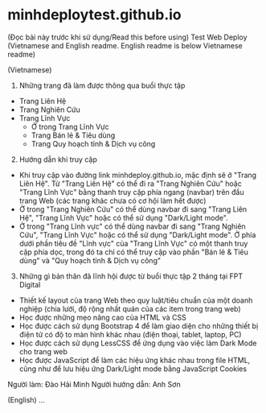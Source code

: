 # minhdeploytest.github.io
(Đọc bài này trước khi sử dụng/Read this before using)
Test Web Deploy (Vietnamese and English readme. English readme is below Vietnamese readme)

(Vietnamese)
1. Những trang đã làm được thông qua buổi thực tập 
- Trang Liên Hệ
- Trang Nghiên Cứu
- Trang Lĩnh Vực
  * Ở trong Trang Lĩnh Vực
  + Trang Bán lẻ & Tiêu dùng
  + Trang Quy hoạch tỉnh & Dịch vụ công
  
2. Hướng dẫn khi truy cập
- Khi truy cập vào đường link minhdeploy.github.io, mặc định sẽ ở "Trang Liên Hệ". Từ "Trang Liên Hệ" có thể đi ra "Trang Nghiên Cứu" hoặc "Trang Lĩnh Vực" bằng thanh truy cập phía ngang (navbar) trên đầu trang Web (các trang khác chưa có cơ hội làm hết được)
- Ở trong "Trang Nghiên Cứu" có thể dùng navbar đi sang "Trang Liên Hệ", "Trang Lĩnh Vực" hoặc có thể sử dụng "Dark/Light mode".
- Ở trong "Trang Lĩnh vực" có thể dùng navbar đi sang "Trang Nghiên Cứu", "Trang Lĩnh Vực" hoặc có thể sử dụng "Dark/Light mode". Ở phía dưới phần tiêu đề "Lĩnh vực" của "Trang Lĩnh Vực" có một thanh truy cập phía dọc, trong đó ta chỉ có thể truy cập vào phần "Bán lẻ & Tiêu dùng" và "Quy hoạch tỉnh & Dịch vụ công"

3. Những gì bản thân đã lĩnh hội được từ buổi thực tập 2 tháng tại FPT Digital
- Thiết kế layout của trang Web theo quy luật/tiêu chuẩn của một doanh nghiệp (chia lưới, độ rộng nhất quán của các item trong trang web)
- Học được những mẹo nâng cao của HTML và CSS
- Học được cách sử dụng Bootstrap 4 để làm giao diện cho những thiết bị điện tử có độ to màn hình khác nhau (điện thoại, tablet, laptop, PC)
- Học được cách sử dụng LessCSS để ứng dụng vào việc làm Dark Mode cho trang web
- Học được JavaScript để làm các hiệu ứng khác nhau trong file HTML, cũng như để lưu hiệu ứng Dark/Light mode bằng JavaScript Cookies

Người làm: Đào Hải Minh
Người hướng dẫn: Anh Sơn

(English)
...
